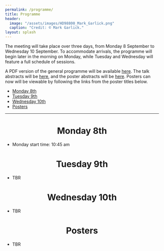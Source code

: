 ```yaml
---
permalink: /programme/
title: Programme
header:
  image: "/assets/images/HD98800_Mark_Garlick.png"
  caption: "Credit: © Mark Garlick."
layout: splash
---
```


The meeting will take place over three days, from Monday 8 September to Wednesday 10 September. To accommodate arrivals, the programme will begin later in the morning on Monday, while Tuesday and Wednesday will feature a full schedule of sessions.

A PDF version of the general programme will be available [here](../assets/images/Programme2025.pdf). The talk abstracts will be [here](../assets/images/Talks2025.pdf), and the poster abstracts will be [here](../assets/images/Posters2025.pdf). Posters can now will be viewable by following the links from the poster titles below.

- [Monday 8th](#monday-8th)
- [Tuesday 9th](#tuesday-9th)
- [Wednesday 10th](#wednesday-10th)
- [Posters](#posters)

---
<h1 id="monday-8th" style="text-align: center;">Monday 8th</h1>


- Monday start time: 10:45 am 


<h1 id="tuesday-9th" style="text-align: center;">Tuesday 9th</h1>


- TBR


<h1 id="wednesday-10th" style="text-align: center;">Wednesday 10th</h1>


- TBR

<h1 id="posters" style="text-align: center;">Posters</h1>


- TBR
